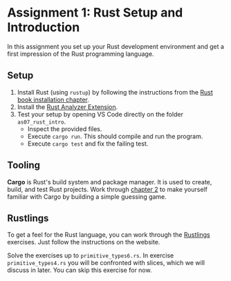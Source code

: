 # Assignment 1: Rust Setup and Introduction

In this assignment you set up your Rust development environment and get a first impression of the Rust programming language.

## Setup
1. Install Rust (using `rustup`) by following the instructions from the [Rust book installation chapter](https://doc.rust-lang.org/book/ch01-01-installation.html).
2. Install the [Rust Analyzer Extension](https://marketplace.visualstudio.com/items?itemName=rust-lang.rust-analyzer).
3. Test your setup by opening VS Code directly on the folder `as07_rust_intro`. 
    - Inspect the provided files.
    - Execute `cargo run`. This should compile and run the program.
    - Execute `cargo test` and fix the failing test.

## Tooling
**Cargo** is Rust's build system and package manager. It is used to create, build, and test Rust projects. Work through [chapter 2](https://doc.rust-lang.org/book/ch02-00-guessing-game-tutorial.html) to make yourself familiar with Cargo by building a simple guessing game.

## Rustlings
To get a feel for the Rust language, you can work through the [Rustlings](https://rustlings.cool/) exercises. Just follow the instructions on the website.

Solve the exercises up to `primitive_types6.rs`. In exercise `primitive_types4.rs` you will be confronted with slices, which we will discuss in later. You can skip this exercise for now.
